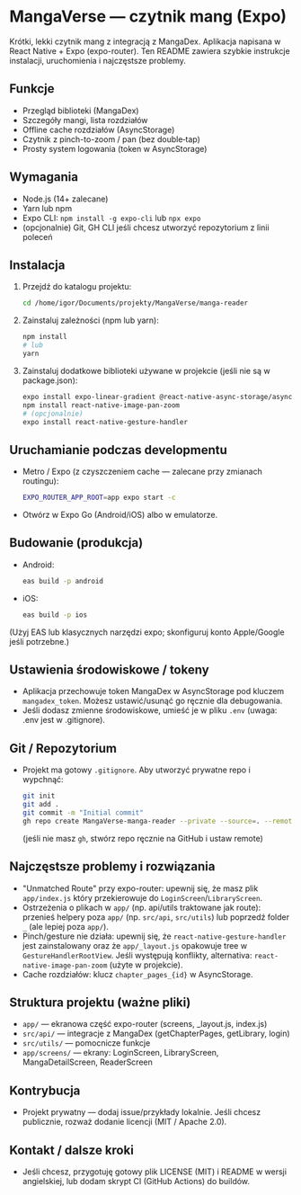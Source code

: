 # MangaVerse — czytnik mang (Expo)

Krótki, lekki czytnik mang z integracją z MangaDex. Aplikacja napisana w React Native + Expo (expo-router). Ten README zawiera szybkie instrukcje instalacji, uruchomienia i najczęstsze problemy.

## Funkcje
- Przegląd biblioteki (MangaDex)
- Szczegóły mangi, lista rozdziałów
- Offline cache rozdziałów (AsyncStorage)
- Czytnik z pinch-to-zoom / pan (bez double‑tap)
- Prosty system logowania (token w AsyncStorage)

## Wymagania
- Node.js (14+ zalecane)
- Yarn lub npm
- Expo CLI: `npm install -g expo-cli` lub `npx expo`
- (opcjonalnie) Git, GH CLI jeśli chcesz utworzyć repozytorium z linii poleceń

## Instalacja
1. Przejdź do katalogu projektu:
   ```bash
   cd /home/igor/Documents/projekty/MangaVerse/manga-reader
   ```
2. Zainstaluj zależności (npm lub yarn):
   ```bash
   npm install
   # lub
   yarn
   ```
3. Zainstaluj dodatkowe biblioteki używane w projekcie (jeśli nie są w package.json):
   ```bash
   expo install expo-linear-gradient @react-native-async-storage/async-storage
   npm install react-native-image-pan-zoom
   # (opcjonalnie)
   expo install react-native-gesture-handler
   ```

## Uruchamianie podczas developmentu
- Metro / Expo (z czyszczeniem cache — zalecane przy zmianach routingu):
  ```bash
  EXPO_ROUTER_APP_ROOT=app expo start -c
  ```
- Otwórz w Expo Go (Android/iOS) albo w emulatorze.

## Budowanie (produkcja)
- Android:
  ```bash
  eas build -p android
  ```
- iOS:
  ```bash
  eas build -p ios
  ```
(Użyj EAS lub klasycznych narzędzi expo; skonfiguruj konto Apple/Google jeśli potrzebne.)

## Ustawienia środowiskowe / tokeny
- Aplikacja przechowuje token MangaDex w AsyncStorage pod kluczem `mangadex_token`. Możesz ustawić/usunąć go ręcznie dla debugowania.
- Jeśli dodasz zmienne środowiskowe, umieść je w pliku `.env` (uwaga: .env jest w .gitignore).

## Git / Repozytorium
- Projekt ma gotowy `.gitignore`. Aby utworzyć prywatne repo i wypchnąć:
  ```bash
  git init
  git add .
  git commit -m "Initial commit"
  gh repo create MangaVerse-manga-reader --private --source=. --remote=origin --push
  ```
  (jeśli nie masz `gh`, stwórz repo ręcznie na GitHub i ustaw remote)

## Najczęstsze problemy i rozwiązania
- "Unmatched Route" przy expo-router: upewnij się, że masz plik `app/index.js` który przekierowuje do `LoginScreen`/`LibraryScreen`.
- Ostrzeżenia o plikach w `app/` (np. api/utils traktowane jak route): przenieś helpery poza `app/` (np. `src/api`, `src/utils`) lub poprzedź folder `_` (ale lepiej poza `app/`).
- Pinch/gesture nie działa: upewnij się, że `react-native-gesture-handler` jest zainstalowany oraz że `app/_layout.js` opakowuje tree w `GestureHandlerRootView`. Jeśli występują konflikty, alternativa: `react-native-image-pan-zoom` (użyte w projekcie).
- Cache rozdziałów: klucz `chapter_pages_{id}` w AsyncStorage.

## Struktura projektu (ważne pliki)
- `app/` — ekranowa część expo-router (screens, _layout.js, index.js)
- `src/api/` — integracje z MangaDex (getChapterPages, getLibrary, login)
- `src/utils/` — pomocnicze funkcje
- `app/screens/` — ekrany: LoginScreen, LibraryScreen, MangaDetailScreen, ReaderScreen

## Kontrybucja
- Projekt prywatny — dodaj issue/przykłady lokalnie. Jeśli chcesz publicznie, rozważ dodanie licencji (MIT / Apache 2.0).

## Kontakt / dalsze kroki
- Jeśli chcesz, przygotuję gotowy plik LICENSE (MIT) i README w wersji angielskiej, lub dodam skrypt CI (GitHub Actions) do buildów.
